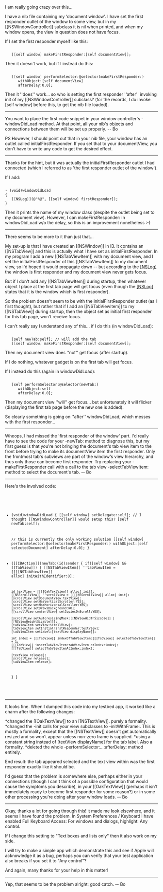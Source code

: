 I am really going crazy over this...

I have a nib file containing my 'document window'. I have set the first responder outlet of the window to some view, but in my [[NSWindowController]] subclass it is nil when printed, and when my window opens, the view in question does not have focus.

If I set the first responder myself like this:

<code>
   [[self window] makeFirstResponder:[self documentView]];
</code>

Then it doesn't work, but if I instead do this:

<code>
   [[self window] performSelector:@selector(makeFirstResponder:)
      withObject:[self documentView]
      afterDelay:0.0];
</code>

Then it ''does'' work... so who is setting the first responder ''after'' invoking init of my [[NSWindowController]] subclass? (for the records, I do invoke [self window] before this, to get the nib file loaded).

----

You want to place the first code snippet in your window controller's -windowDidLoad method.  At that point, all your nib's objects and connections between them will be set up properly. -- Bo

PS However, I should point out that in your nib file, your window has an outlet called initialFirstResponder.  If you set that to your documentView, you don't have to write any code to get the desired effect.

----

Thanks for the hint, but it was actually the initialFirstResponder outlet I had connected (which I referred to as 'the first responder outlet of the window').

If I add:

<code>
- (void)windowDidLoad
{
   [[NSLog]](@"%@", [[self window] firstResponder]);
}
</code>

Then it prints the name of my window class (despite the outlet being set to my document view). However, I can makeFirstResponder: in windowDidLoad w/o the delay, so this is an improvement nonetheless :-)

----

There seems to be more to it than just that...

My set-up is that I have created an [[NSWindow]] in IB. It contains an [[NSTabView]] and this is actually what I have set as initialFirstResponder. In my program I add a new [[NSTabViewItem]] with my document view, and I set the initialFirstResponder of this [[NSTabViewItem]] to my document view, so I'd hoped it would propagate down -- but according to the [[NSLog]]() the window is first responder and my document view never gets focus.

But if I don't add any [[NSTabViewItem]] during startup, then whatever object I place at the first tab page will get focus (even though the [[NSLog]]() states that it is the window which is first responder).

So the problem doesn't seem to be with the initialFirstResponder outlet (as I first thought), but rather that if I add an [[NSTabViewItem]] to my [[NSTabView]] during startup, then the object set as initial first responder for this tab page, won't receive focus.

I can't really say I understand any of this... if I do this (in windowDidLoad):

<code>
   [self newTab:self]; // will add the tab
   [[self window] makeFirstResponder:[self documentView]];
</code>

Then my document view does ''not'' get focus (after startup).

If I do nothing, whatever gadget is on the first tab will get focus.

If I instead do this (again in windowDidLoad):

<code>
   [self performSelector:@selector(newTab:)
      withObject:self
      afterDelay:0.0];
</code>

Then my document view ''will'' get focus... but unfortunately it will flicker (displaying the first tab page before the new one is added).

So clearly something is going on ''after'' windowDidLoad, which messes with the first responder...

----

Whoops, I had missed the 'first responder of the window' part.  I'd really have to see the code for your -newTab: method to diagnose this, but my first guess is that you're not bringing the document's tab view item to the front before trying to make its documentView item the first responder.  Only the frontmost tab's subviews are part of the window's view hierarchy, and thus only those can become first responder. Try replacing your -makeFirstResponder call with a call to the tab view -selectTabViewItem: method to select the document's tab. -- Bo

----

Here's the involved code:

<code>

- (void)windowDidLoad
{
   [[self window] setDelegate:self]; // I thought [[NSWindowController]] would setup this?
   [self newTab:self];

   // this is currently the only working solution
   [[self window] performSelector:@selector(makeFirstResponder:)
      withObject:[self selectedDocument]
      afterDelay:0.0];
}

- ([[IBAction]])newTab:(id)sender
{
   if([self window] && [[TabView]])
   {
      [[NSTabViewItem]] ''tabViewItem = [[[[NSTabViewItem]] alloc] initWithIdentifier:0];

      id textView = [[[[OakTextView]] alloc] init];
      [[NSScrollView]] ''scrollView = [[[[NSScrollView]] alloc] init];
      [scrollView setDocumentView:textView];
      [scrollView setHasVerticalScroller:YES];
      [scrollView setHasHorizontalScroller:YES];
      [scrollView setDrawsBackground:NO];
      [[scrollView contentView] setCopiesOnScroll:YES];

      [scrollView setAutoresizingMask:[[NSViewWidthSizable]] | [[NSViewHeightSizable]]];
      [tabViewItem setView:scrollView];
      [tabViewItem setInitialFirstResponder:textView];
      [tabViewItem setLabel:[textView displayName]];
   
      int index = [[[TabView]] indexOfTabViewItem:[[[TabView]] selectedTabViewItem]] + 1;
      [[[TabView]] insertTabViewItem:tabViewItem atIndex:index];
      [[[TabView]] selectTabViewItemAtIndex:index];

      [textView release];
      [scrollView release];
      [tabViewItem release];
   }
}

</code>

----

It looks fine.  When I dumped this code into my testbed app, it worked like a charm after the following changes:

*changed the [[OakTextView]] to an [[NSTextView]].  purely a formality.
*changed the -init calls for your view subclasses to -initWithFrame:. This is mostly a formality, except that the [[NSTextView]] doesn't get automatically resized and so won't appear unless non-zero frame is supplied.
*using a constant string instead of [textView displayName] for the tab label.  Also a formality.
*deleted the whole -performSelector:...:afterDelay: method entirely. 

End result: the tab appeared selected and the text view within was the first responder exactly like it should be.

I'd guess that the problem is somewhere else, perhaps either in your connections (though I can't think of a possible configuration that would cause the symptoms you describe), in your [[OakTextView]] (perhaps it isn't immediately ready to become first responder for some reason?) or in some other processing you're doing after your window loads.  -- Bo

----

Okay, thanks a lot for going through this! it made me look elsewhere, and it seems I have found the problem. In System Preferences / Keyboard I have enabled Full Keyboard Access: For windows and dialogs, highlight: Any control.

If I change this setting to "Text boxes and lists only" then it also work on my side.

I will try to make a simple app which demonstrate this and see if Apple will acknowledge it as a bug, perhaps you can verify that your test application also breaks if you set it to "Any control"?

And again, many thanks for your help in this matter!

----

Yep, that seems to be the problem alright; good catch. -- Bo